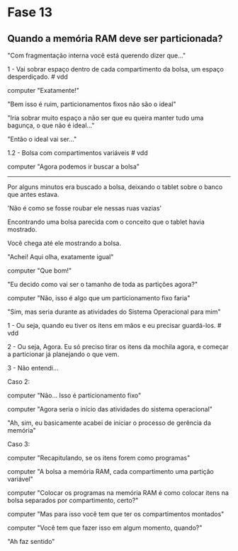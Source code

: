 # Fase 13

## Quando a memória RAM deve ser particionada?

"Com fragmentação interna você está querendo dizer que..."

1 - Vai sobrar espaço dentro de cada compartimento da bolsa, um espaço desperdiçado. # vdd

computer "Exatamente!"

"Bem isso é ruim, particionamentos fixos não são o ideal"

"Iria sobrar muito espaço a não ser que eu queira manter tudo uma bagunça, o que não é ideal..."

"Então o ideal vai ser..."

1.2 - Bolsa com compartimentos variáveis # vdd

computer "Agora podemos ir buscar a bolsa"

---

Por alguns minutos era buscado a bolsa, deixando o tablet sobre o banco que antes estava.

'Não é como se fosse roubar ele nessas ruas vazias'

Encontrando uma bolsa parecida com o conceito que o tablet havia mostrado.

Você chega até ele mostrando a bolsa.

"Achei! Aqui olha, exatamente igual"

computer "Que bom!"

"Eu decido como vai ser o tamanho de toda as partições agora?"

computer "Não, isso é algo que um particionamento fixo faria"

"Sim, mas seria durante as atividades do Sistema Operacional para mim"

1 - Ou seja, quando eu tiver os itens em mãos e eu precisar guardá-los. # vdd

2 - Ou seja, Agora. Eu só preciso tirar os itens da mochila agora, e começar a particionar já planejando o que vem.

3 - Não entendi...

Caso 2:

computer "Não... Isso é particionamento fixo"

computer "Agora seria o início das atividades do sistema operacional"

"Ah, sim, eu basicamente acabei de iniciar o processo de gerência da memória"

Caso 3:

computer "Recapitulando, se os itens forem como programas"

computer "A bolsa a memória RAM, cada compartimento uma partição variável"

computer "Colocar os programas na memória RAM é como colocar itens na bolsa separados por compartimento, certo?"

computer "Mas para isso você tem que ter os compartimentos montados"

computer "Você tem que fazer isso em algum momento, quando?"

"Ah faz sentido"
